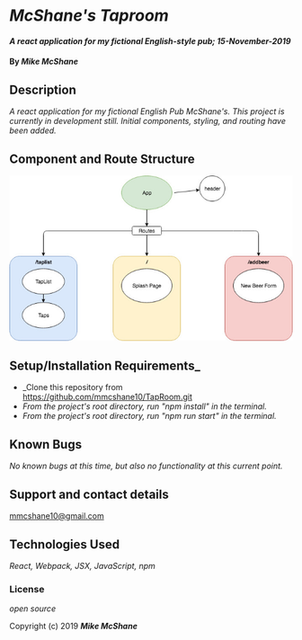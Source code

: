 # _McShane's Taproom_

#### _A react application for my fictional English-style pub; 15-November-2019_

#### By _**Mike McShane**_

## Description

_A react application for my fictional English Pub McShane's. This project is currently in development still. Initial components, styling, and routing have been added._

## Component and Route Structure

![Taproom Schematics](/src/assets/taproomschematic.jpg)

## Setup/Installation Requirements_

* _Clone this repository from https://github.com/mmcshane10/TapRoom.git
* _From the project's root directory, run "npm install" in the terminal._
* _From the project's root directory, run "npm run start" in the terminal._

## Known Bugs

_No known bugs at this time, but also no functionality at this current point._

## Support and contact details

mmcshane10@gmail.com

## Technologies Used

_React, Webpack, JSX, JavaScript, npm_

### License

*open source*

Copyright (c) 2019 **_Mike McShane_**